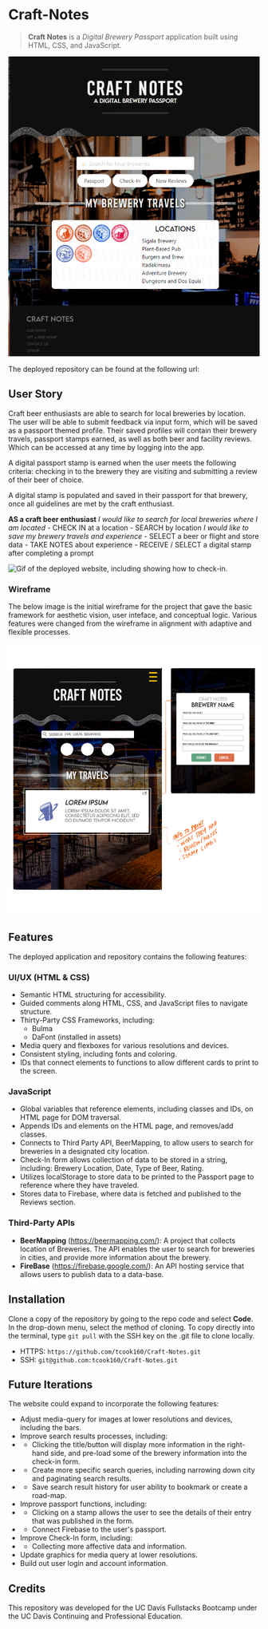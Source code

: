 # Craft-Notes

> **Craft Notes** is a *Digital Brewery Passport* application built using HTML, CSS, and JavaScript.

![Image of the deployed website.](./assets/media/images/repo/cn_screenshot_01.png)

The deployed repository can be found at the following url: 

## User Story

Craft beer enthusiasts are able to search for local breweries by location. The user will be able to submit feedback via input form, which will be saved as a passport themed profile. Their saved profiles will contain their brewery travels, passport stamps earned, as well as both beer and facility reviews. Which can be accessed at any time by logging into the app.

A digital passport stamp is earned when the user meets the following criteria: checking in to the brewery they are visiting and submitting a review of their beer of choice.

A digital stamp is populated and saved in their passport for that brewery, once all guidelines are met by the craft enthusiast.

**AS a craft beer enthusiast**
*I would like to search for local breweries where I am located*
	- CHECK IN at a location
	- SEARCH by location
*I would like to save my brewery travels and experience*
	- SELECT a beer or flight and store data
	- TAKE NOTES about experience
	- RECEIVE / SELECT a digital stamp after completing a prompt

![Gif of the deployed website, including showing how to check-in.](./assets/media/images/repo/cn_gif_01.gif)

### Wireframe

The below image is the initial wireframe for the project that gave the basic framework for aesthetic vision, user inteface, and conceptual logic. Various features were changed from the wireframe in alignment with adaptive and flexible processes.

![Image of a wireframe prototype.](./assets/media/images/wireframe/fullstacks_project_wireframe_01_crop.png)

## Features

The deployed application and repository contains the following features:

### UI/UX (HTML & CSS)

* Semantic HTML structuring for accessibility.
* Guided comments along HTML, CSS, and JavaScript files to navigate structure.
* Thirty-Party CSS Frameworks, including:
  * Bulma
  * DaFont (installed in assets)
* Media query and flexboxes for various resolutions and devices.
* Consistent styling, including fonts and coloring.
* IDs that connect elements to functions to allow different cards to print to the screen.

### JavaScript

* Global variables that reference elements, including classes and IDs, on HTML page for DOM traversal.
* Appends IDs and elements on the HTML page, and removes/add classes.
* Connects to Third Party API, BeerMapping, to allow users to search for breweries in a designated city location. 
* Check-In form allows collection of data to be stored in a string, including: Brewery Location, Date, Type of Beer, Rating.
* Utilizes localStorage to store data to be printed to the Passport page to reference where they have traveled.
* Stores data to Firebase, where data is fetched and published to the Reviews section.

### Third-Party APIs

* **BeerMapping** (https://beermapping.com/): A project that collects location of Breweries. The API enables the user to search for breweries in cities, and provide more information about the brewery.
* **FireBase** (https://firebase.google.com/): An API hosting service that allows users to publish data to a data-base.

## Installation

Clone a copy of the repository by going to the repo code and select **Code**. In the drop-down menu, select the method of cloning. To copy directly into the terminal, type `git pull` with the SSH key on the .git file to clone locally.

* HTTPS: `https://github.com/tcook160/Craft-Notes.git`
* SSH: `git@github.com:tcook160/Craft-Notes.git`

## Future Iterations

The website could expand to incorporate the following features:

* Adjust media-query for images at lower resolutions and devices, including the bars.
* Improve search results processes, including:
* * Clicking the title/button will display more information in the right-hand side, and pre-load some of the brewery information into the check-in form.
* * Create more specific search queries, including narrowing down city and paginating search results.
* * Save search result history for user ability to bookmark or create a road-map.
* Improve passport functions, including:
* * Clicking on a stamp allows the user to see the details of their entry that was published in the form.
* * Connect Firebase to the user's passport.
* Improve Check-In form, including:
* * Collecting more affective data and information.
* Update graphics for media query at lower resolutions.
* Build out user login and account information.

## Credits

This repository was developed for the UC Davis Fullstacks Bootcamp under the UC Davis Continuing and Professional Education.
